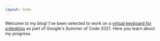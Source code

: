 ```yaml
---
layout: home
---
```

Welcome to my blog! I've been selected to work on a
[virtual keyboard for xrdesktop](https://summerofcode.withgoogle.com/projects/#5342655141117952) as
part of Google's Summer of Code 2021. Here you learn about my progress.
